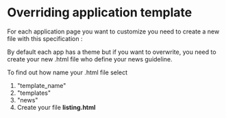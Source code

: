 # Overriding application template

For each application page you want to customize you need to create a new file with this specification : 

By default each app has a theme but if you want to overwrite, you need to create your new .html file who define your news guideline.

To find out how name your .html file select  

1. "template_name"
2. "templates"
3. "news"
4. Create your file **listing.html**

